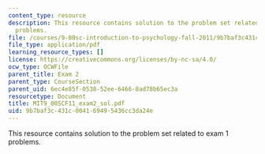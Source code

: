 ```yaml
---
content_type: resource
description: This resource contains solution to the problem set related to exam 1
  problems.
file: /courses/9-00sc-introduction-to-psychology-fall-2011/9b7baf3c431c004169495436cc3da24e_MIT9_00SCF11_exam2_sol.pdf
file_type: application/pdf
learning_resource_types: []
license: https://creativecommons.org/licenses/by-nc-sa/4.0/
ocw_type: OCWFile
parent_title: Exam 2
parent_type: CourseSection
parent_uid: 6ec4e85f-0538-52ee-6466-8ad78b65ec3a
resourcetype: Document
title: MIT9_00SCF11_exam2_sol.pdf
uid: 9b7baf3c-431c-0041-6949-5436cc3da24e
---
```

This resource contains solution to the problem set related to exam 1 problems.